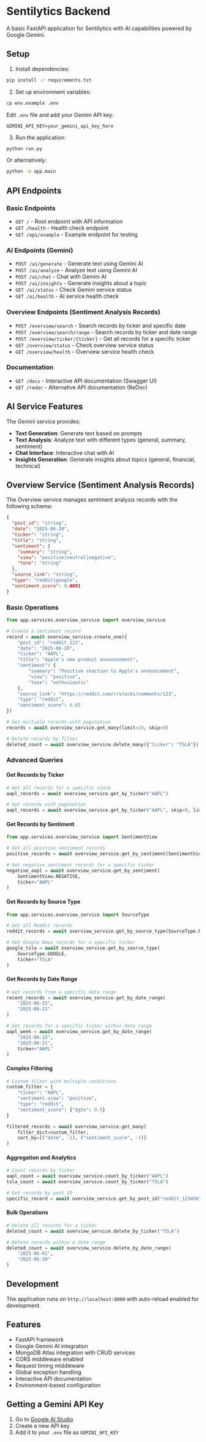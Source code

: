 # Sentilytics Backend

A basic FastAPI application for Sentilytics with AI capabilities powered by Google Gemini.

## Setup

1. Install dependencies:
```bash
pip install -r requirements.txt
```

2. Set up environment variables:
```bash
cp env.example .env
```
Edit `.env` file and add your Gemini API key:
```env
GEMINI_API_KEY=your_gemini_api_key_here
```

3. Run the application:
```bash
python run.py
```

Or alternatively:
```bash
python -m app.main
```

## API Endpoints

### Basic Endpoints
- `GET /` - Root endpoint with API information
- `GET /health` - Health check endpoint
- `GET /api/example` - Example endpoint for testing

### AI Endpoints (Gemini)
- `POST /ai/generate` - Generate text using Gemini AI
- `POST /ai/analyze` - Analyze text using Gemini AI
- `POST /ai/chat` - Chat with Gemini AI
- `POST /ai/insights` - Generate insights about a topic
- `GET /ai/status` - Check Gemini service status
- `GET /ai/health` - AI service health check

### Overview Endpoints (Sentiment Analysis Records)
- `POST /overview/search` - Search records by ticker and specific date
- `POST /overview/search/range` - Search records by ticker and date range
- `POST /overview/ticker/{ticker}` - Get all records for a specific ticker
- `GET /overview/status` - Check overview service status
- `GET /overview/health` - Overview service health check

### Documentation
- `GET /docs` - Interactive API documentation (Swagger UI)
- `GET /redoc` - Alternative API documentation (ReDoc)

## AI Service Features

The Gemini service provides:
- **Text Generation**: Generate text based on prompts
- **Text Analysis**: Analyze text with different types (general, summary, sentiment)
- **Chat Interface**: Interactive chat with AI
- **Insights Generation**: Generate insights about topics (general, financial, technical)

## Overview Service (Sentiment Analysis Records)

The Overview service manages sentiment analysis records with the following schema:

```json
{
  "post_id": "string",
  "date": "2025-06-20",
  "ticker": "string",
  "title": "string",
  "sentiment": {
    "summary": "string",
    "view": "positive|neutral|negative",
    "tone": "string"
  },
  "source_link": "string",
  "type": "reddit|google",
  "sentiment_score": 0.0001
}
```

### Basic Operations

```python
from app.services.overview_service import overview_service

# Create a sentiment record
record = await overview_service.create_one({
    "post_id": "reddit_123",
    "date": "2025-06-20",
    "ticker": "AAPL",
    "title": "Apple's new product announcement",
    "sentiment": {
        "summary": "Positive reaction to Apple's announcement",
        "view": "positive",
        "tone": "enthusiastic"
    },
    "source_link": "https://reddit.com/r/stocks/comments/123",
    "type": "reddit",
    "sentiment_score": 0.85
})

# Get multiple records with pagination
records = await overview_service.get_many(limit=10, skip=0)

# Delete records by filter
deleted_count = await overview_service.delete_many({"ticker": "TSLA"})
```

### Advanced Queries

#### Get Records by Ticker
```python
# Get all records for a specific stock
aapl_records = await overview_service.get_by_ticker("AAPL")

# Get records with pagination
aapl_records = await overview_service.get_by_ticker("AAPL", skip=0, limit=50)
```

#### Get Records by Sentiment
```python
from app.services.overview_service import SentimentView

# Get all positive sentiment records
positive_records = await overview_service.get_by_sentiment(SentimentView.POSITIVE)

# Get negative sentiment records for a specific ticker
negative_aapl = await overview_service.get_by_sentiment(
    SentimentView.NEGATIVE, 
    ticker="AAPL"
)
```

#### Get Records by Source Type
```python
from app.services.overview_service import SourceType

# Get all Reddit records
reddit_records = await overview_service.get_by_source_type(SourceType.REDDIT)

# Get Google News records for a specific ticker
google_tsla = await overview_service.get_by_source_type(
    SourceType.GOOGLE, 
    ticker="TSLA"
)
```

#### Get Records by Date Range
```python
# Get records from a specific date range
recent_records = await overview_service.get_by_date_range(
    "2025-06-15", 
    "2025-06-21"
)

# Get records for a specific ticker within date range
aapl_week = await overview_service.get_by_date_range(
    "2025-06-15", 
    "2025-06-21", 
    ticker="AAPL"
)
```

#### Complex Filtering
```python
# Custom filter with multiple conditions
custom_filter = {
    "ticker": "AAPL",
    "sentiment.view": "positive",
    "type": "reddit",
    "sentiment_score": {"$gte": 0.5}
}

filtered_records = await overview_service.get_many(
    filter_dict=custom_filter,
    sort_by=[("date", -1), ("sentiment_score", -1)]
)
```

#### Aggregation and Analytics
```python
# Count records by ticker
aapl_count = await overview_service.count_by_ticker("AAPL")
tsla_count = await overview_service.count_by_ticker("TSLA")

# Get records by post ID
specific_record = await overview_service.get_by_post_id("reddit_123456")
```

#### Bulk Operations
```python
# Delete all records for a ticker
deleted_count = await overview_service.delete_by_ticker("TSLA")

# Delete records within a date range
deleted_count = await overview_service.delete_by_date_range(
    "2025-06-01", 
    "2025-06-30"
)
```
## Development

The application runs on `http://localhost:8000` with auto-reload enabled for development.

## Features

- FastAPI framework
- Google Gemini AI integration
- MongoDB Atlas integration with CRUD services
- CORS middleware enabled
- Request timing middleware
- Global exception handling
- Interactive API documentation
- Environment-based configuration

## Getting a Gemini API Key

1. Go to [Google AI Studio](https://makersuite.google.com/app/apikey)
2. Create a new API key
3. Add it to your `.env` file as `GEMINI_API_KEY` 